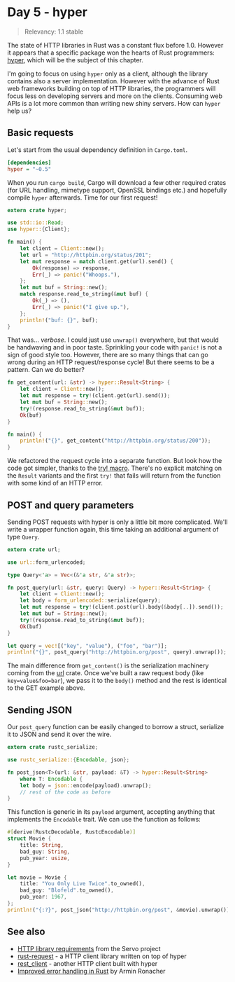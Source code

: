 # Day 5 - hyper

> Relevancy: 1.1 stable

The state of HTTP libraries in Rust was a constant flux before 1.0. However it appears that a specific package won the hearts of Rust programmers: [hyper](https://crates.io/crates/hyper), which will be the subject of this chapter.

I'm going to focus on using `hyper` only as a client, although the library contains also a server implementation. However with the advance of Rust web frameworks building on top of HTTP libraries, the programmers will focus less on developing servers and more on the clients. Consuming web APIs is a lot more common than writing new shiny servers. How can `hyper` help us?

Basic requests
--------------

Let's start from the usual dependency definition in `Cargo.toml`.

```ini
[dependencies]
hyper = "~0.5"
```

When you run `cargo build`, Cargo will download a few other required crates (for URL handling, mimetype support, OpenSSL bindings etc.) and hopefully compile `hyper` afterwards. Time for our first request!

```rust
extern crate hyper;

use std::io::Read;
use hyper::{Client};

fn main() {
    let client = Client::new();
    let url = "http://httpbin.org/status/201";
    let mut response = match client.get(url).send() {
        Ok(response) => response,
        Err(_) => panic!("Whoops."),
    };
    let mut buf = String::new();
    match response.read_to_string(&mut buf) {
        Ok(_) => (),
        Err(_) => panic!("I give up."),
    };
    println!("buf: {}", buf);
}
```

That was... *verbose*. I could just use `unwrap()` everywhere, but that would be handwaving and in poor taste. Sprinkling your code with `panic!` is not a sign of good style too. However, there are so many things that can go wrong during an HTTP request/response cycle! But there seems to be a pattern. Can we do better?

```rust
fn get_content(url: &str) -> hyper::Result<String> {
    let client = Client::new();
    let mut response = try!(client.get(url).send());
    let mut buf = String::new();
    try!(response.read_to_string(&mut buf));
    Ok(buf)
}

fn main() {
    println!("{}", get_content("http://httpbin.org/status/200"));
}
```

We refactored the request cycle into a separate function. But look how the code got simpler, thanks to the [try! macro](http://doc.rust-lang.org/std/result/#the-try!-macro). There's no explicit matching on the `Result` variants and the first `try!` that fails will return from the function with some kind of an HTTP error.

POST and query parameters
-------------------------

Sending POST requests with hyper is only a little bit more complicated. We'll write a wrapper function again, this time taking an additional argument of type `Query`.

```rust
extern crate url;

use url::form_urlencoded;

type Query<'a> = Vec<(&'a str, &'a str)>;

fn post_query(url: &str, query: Query) -> hyper::Result<String> {
    let client = Client::new();
    let body = form_urlencoded::serialize(query);
    let mut response = try!(client.post(url).body(&body[..]).send());
    let mut buf = String::new();
    try!(response.read_to_string(&mut buf));
    Ok(buf)
}

let query = vec![("key", "value"), ("foo", "bar")];
println!("{}", post_query("http://httpbin.org/post", query).unwrap());
```

The main difference from `get_content()` is the serialization machinery coming from the [url](https://crates.io/crates/url) crate. Once we've built a raw request body (like `key=value&foo=bar`), we pass it to the `body()` method and the rest is identical to the GET example above.

Sending JSON
------------

Our `post_query` function can be easily changed to borrow a struct, serialize it to JSON and send it over the wire.

```rust
extern crate rustc_serialize;

use rustc_serialize::{Encodable, json};

fn post_json<T>(url: &str, payload: &T) -> hyper::Result<String>
    where T: Encodable {
    let body = json::encode(payload).unwrap();
    // rest of the code as before
}
```

This function is generic in its `payload` argument, accepting anything that implements the `Encodable` trait. We can use the function as follows:

```rust
#[derive(RustcDecodable, RustcEncodable)]
struct Movie {
    title: String,
    bad_guy: String,
    pub_year: usize,
}

let movie = Movie {
    title: "You Only Live Twice".to_owned(),
    bad_guy: "Blofeld".to_owned(),
    pub_year: 1967,
};
println!("{:?}", post_json("http://httpbin.org/post", &movie).unwrap());
```

See also
--------

* [HTTP library requirements](https://github.com/servo/servo/wiki/HTTP-library-requirements) from the Servo project
* [rust-request](https://github.com/jgillich/rust-request) - a HTTP client library written on top of hyper
* [rest_client](https://github.com/gtolle/rest_client) - another HTTP client built with hyper
* [Improved error handling in Rust](http://lucumr.pocoo.org/2014/11/6/error-handling-in-rust/) by Armin Ronacher
